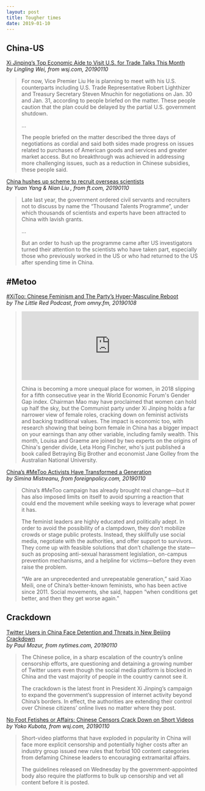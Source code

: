```yaml
---
layout: post
title: Tougher times
date: 2019-01-10
---
```


## China-US

[Xi Jinping’s Top Economic Aide to Visit U.S. for Trade Talks This Month](https://www.wsj.com/articles/xi-jinpings-top-economic-aide-to-visit-u-s-for-trade-talks-this-month-11547177759) <br> *by Lingling Wei, from wsj.com, 20190110*

> For now, Vice Premier Liu He is planning to meet with his U.S. counterparts including U.S. Trade Representative Robert Lighthizer and Treasury Secretary Steven Mnuchin for negotiations on Jan. 30 and Jan. 31, according to people briefed on the matter. These people caution that the plan could be delayed by the partial U.S. government shutdown.
>
> ...
>
> The people briefed on the matter described the three days of negotiations as cordial and said both sides made progress on issues related to purchases of American goods and services and greater market access. But no breakthrough was achieved in addressing more challenging issues, such as a reduction in Chinese subsidies, these people said.

[China hushes up scheme to recruit overseas scientists](https://www.ft.com/content/a06f414c-0e6e-11e9-a3aa-118c761d2745) <br> *by Yuan Yang & Nian Liu , from ft.com, 20190110*

> Late last year, the government ordered civil servants and recruiters not to discuss by name the “Thousand Talents Programme”, under which thousands of scientists and experts have been attracted to China with lavish grants.
>
> ...
>
> But an order to hush up the programme came after US investigators turned their attention to the scientists who have taken part, especially those who previously worked in the US or who had returned to the US after spending time in China.

## \#Metoo

[#XiToo: Chinese Feminism and The Party’s Hyper-Masculine Reboot](https://omny.fm/shows/the-little-red-podcast/xitoo-chinese-feminism-and-the-party-s-hyper-mascu) <br> *by The Little Red Podcast, from omny.fm, 20190108*

> <iframe src="https://omny.fm/shows/the-little-red-podcast/xitoo-chinese-feminism-and-the-party-s-hyper-mascu/embed" width="100%" height="180px" frameborder="0"></iframe>
>
> China is becoming a more unequal place for women, in 2018 slipping for a fifth consecutive year in the World Economic Forum's Gender Gap index.  Chairman Mao may have proclaimed that women can hold up half the sky, but the Communist party under Xi Jinping holds a far narrower view of female roles, cracking down on feminist activists and backing traditional values.  The impact is economic too, with research showing that being born female in China has a bigger impact on your earnings than any other variable, including family wealth.  This month, Louisa and Graeme are joined by two experts on the origins of China's gender divide, Leta Hong Fincher, who's just published a book called Betraying Big Brother and economist Jane Golley from the Australian National University.

[China’s #MeToo Activists Have Transformed a Generation](https://foreignpolicy.com/2019/01/10/chinas-metoo-activists-have-transformed-a-generation/) <br> *by Simina Mistreanu, from foreignpolicy.com, 20190110*

> China’s #MeToo campaign has already brought real change—but it has also imposed limits on itself to avoid spurring a reaction that could end the movement while seeking ways to leverage what power it has.
>
> The feminist leaders are highly educated and politically adept. In order to avoid the possibility of a clampdown, they don’t mobilize crowds or stage public protests. Instead, they skillfully use social media, negotiate with the authorities, and offer support to survivors. They come up with feasible solutions that don’t challenge the state—such as proposing anti-sexual harassment legislation, on-campus prevention mechanisms, and a helpline for victims—before they even raise the problem.
>
> “We are an unprecedented and unrepeatable generation,” said Xiao Meili, one of China’s better-known feminists, who has been active since 2011. Social movements, she said, happen “when conditions get better, and then they get worse again.”

## Crackdown

[Twitter Users in China Face Detention and Threats in New Beijing Crackdown](https://www.nytimes.com/2019/01/10/business/china-twitter-censorship-online.html) <br> *by Paul Mozur, from nytimes.com, 20190110*

> The Chinese police, in a sharp escalation of the country’s online censorship efforts, are questioning and detaining a growing number of Twitter users even though the social media platform is blocked in China and the vast majority of people in the country cannot see it.
>
> The crackdown is the latest front in President Xi Jinping’s campaign to expand the government’s suppression of internet activity beyond China’s borders. In effect, the authorities are extending their control over Chinese citizens’ online lives no matter where they post.

[No Foot Fetishes or Affairs: Chinese Censors Crack Down on Short Videos](https://www.wsj.com/articles/china-sets-content-rules-for-short-video-platforms-11547134618) <br> *by Yoko Kubota, from wsj.com, 20190110*

> Short-video platforms that have exploded in popularity in China will face more explicit censorship and potentially higher costs after an industry group issued new rules that forbid 100 content categories from defaming Chinese leaders to encouraging extramarital affairs.
>
> The guidelines released on Wednesday by the government-appointed body also require the platforms to bulk up censorship and vet all content before it is posted.